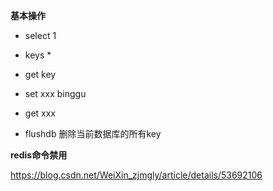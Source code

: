 **基本操作**

- select 1

- keys *

- get key

- set xxx binggu

- get xxx

- flushdb   删除当前数据库的所有key

**redis命令禁用**

https://blog.csdn.net/WeiXin_zjmgly/article/details/53692106
